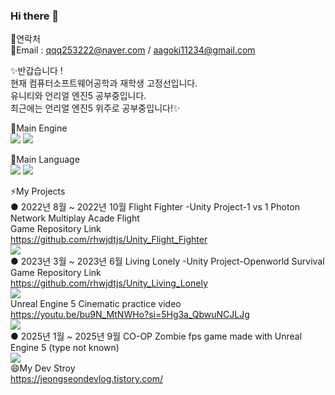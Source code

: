 ### Hi there 👋  
  
💬연락처                         
💬Email : qqq253222@naver.com  / aagoki11234@gmail.com  
  
  
✨반갑습니다  !  
현재 컴퓨터소프트웨어공학과 재학생 고정선입니다.    
유니티와 언리얼 엔진5 공부중입니다.  
최근에는 언리얼 엔진5 위주로 공부중입니다!✨  
  
  
🔭Main Engine    
<img src="https://img.shields.io/badge/unity-FFFFFF?style=for-the-badge&logo=unity&logoColor=black">  <img src="https://img.shields.io/badge/Unreal Engine-0E1128?style=for-the-badge&logo=Unreal Engine&logoColor=black">   

🔭Main Language  
<img src="https://img.shields.io/badge/C Sharp-239120?style=for-the-badge&logo=C Sharp&logoColor=black">   <img src="https://img.shields.io/badge/c++-00599C?style=for-the-badge&logo=C++&logoColor=black">
                           
⚡My Projects  
● 2022년 8월 ~ 2022년 10월 Flight Fighter -Unity Project-1 vs 1 Photon Network Multiplay Acade Flight  
Game Repository Link  
https://github.com/rhwjdtjs/Unity_Flight_Fighter  
<img src="https://img.shields.io/badge/unity-FFFFFF?style=for-the-badge&logo=unity&logoColor=black">  
● 2023년 3월 ~ 2023년 6월  Living Lonely  -Unity Project-Openworld Survival  
Game Repository Link  
https://github.com/rhwjdtjs/Unity_Living_Lonely  
<img src="https://img.shields.io/badge/unity-FFFFFF?style=for-the-badge&logo=unity&logoColor=black">   
Unreal Engine 5 Cinematic practice video    
https://youtu.be/bu9N_MtNWHo?si=5Hg3a_QbwuNCJLJg  
<img src="https://img.shields.io/badge/Unreal Engine-0E1128?style=for-the-badge&logo=Unreal Engine&logoColor=black">  
● 2025년 1월 ~ 2025년 9월 CO-OP Zombie fps game made with Unreal Engine 5 (type not known)  
<img src="https://img.shields.io/badge/Unreal Engine-0E1128?style=for-the-badge&logo=Unreal Engine&logoColor=black">  
😄My Dev Stroy  
https://jeongseondevlog.tistory.com/  
